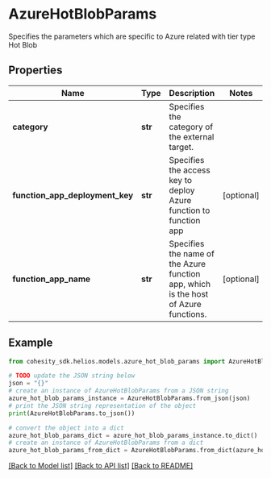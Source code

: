 # AzureHotBlobParams

Specifies the parameters which are specific to Azure related with tier type Hot Blob

## Properties

Name | Type | Description | Notes
------------ | ------------- | ------------- | -------------
**category** | **str** | Specifies the category of the external target. | 
**function_app_deployment_key** | **str** | Specifies the access key to deploy Azure function to function app | [optional] 
**function_app_name** | **str** | Specifies the name of the Azure function app, which is the host of Azure functions. | [optional] 

## Example

```python
from cohesity_sdk.helios.models.azure_hot_blob_params import AzureHotBlobParams

# TODO update the JSON string below
json = "{}"
# create an instance of AzureHotBlobParams from a JSON string
azure_hot_blob_params_instance = AzureHotBlobParams.from_json(json)
# print the JSON string representation of the object
print(AzureHotBlobParams.to_json())

# convert the object into a dict
azure_hot_blob_params_dict = azure_hot_blob_params_instance.to_dict()
# create an instance of AzureHotBlobParams from a dict
azure_hot_blob_params_from_dict = AzureHotBlobParams.from_dict(azure_hot_blob_params_dict)
```
[[Back to Model list]](../README.md#documentation-for-models) [[Back to API list]](../README.md#documentation-for-api-endpoints) [[Back to README]](../README.md)


